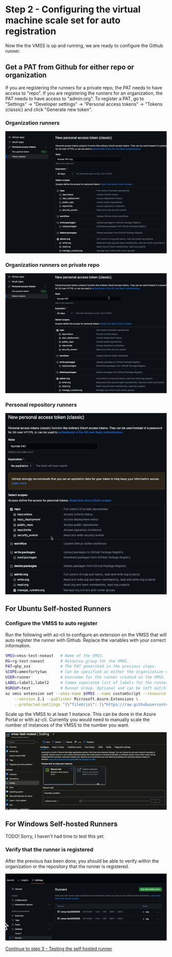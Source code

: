 # Step 2 - Configuring the virtual machine scale set for auto registration

Now the the VMSS is up and running, we are ready to configure the Github runner.

## Get a PAT from Github for either repo or organization

If you are registering the runners for a private repo, the PAT needs to have access to "repo". If you are registering the runners for an organization, the PAT needs to have access to "admin:org".
To register a PAT, go to "Settings" -> "Developer settings" -> "Personal access tokens" -> "Tokens (classic) and click "Generate new token".

### Organization runners

![Alt text](media/step2.png)

### Organization runners on private repo

![Alt text](media/step2-1.png)

### Personal repository runners

![](media/2023-09-15_13-50-27.png)

## For Ubuntu Self-hosted Runners

### Configure the VMSS to auto register

Run the following with az-cli to configure an extension on the VMSS that will auto register the runner with Github. Replace the variables with your correct information.

```bash
VMSS=vmss-test-noeast   # Name of the VMSS.
RG=rg-test-noeast       # Resource group for the VMSS.
PAT=ghp_xxx             # The PAT generated in the previous steps.
SCOPE=amesfortytwo      # Can be spesified as either the organization or the owner/repository.
USER=runner             # Username for the runner created on the VMSS.
LABEL=label1,label2     # Comma separated list of labels for the runner.
RGROUP=test             # Runner Group. Optional and can be left out/blank.
az vmss extension set --vmss-name $VMSS --name customScript --resource-group $RG \
    --version 2.1 --publisher Microsoft.Azure.Extensions \
    --protected-settings "{\"fileUris\": [\"https://raw.githubusercontent.com/amestofortytwo/terraform-azurerm-selfhostedrunnervmss/main/scripts/script.sh\"],\"commandToExecute\": \"sh script.sh $SCOPE $PAT $USER $LABEL $RGROUP\"}"
```

Scale up the VMSS to at least 1 instance. This can be done in the Azure Portal or with az-cli. Currently you would need to manually scale the number of instances of the VMSS to the number you want.

![](media/2023-09-15_13-53-43.png)

## For Windows Self-hosted Runners

TODO! Sorry, I haven't had time to test this yet.

### Verify that the runner is registered

After the previous has been done, you should be able to verify within the organization or the repository that the runner is registered.

![](media/2023-09-15_14-12-59.png)

[Continue to step 3 - Testing the self hosted runner](./step3.md)


